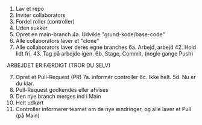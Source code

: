 1. Lav et repo
2. Inviter collaborators
3. Fordel roller (controller)
7. Uden sukker
4. Opret en main-branch
    4a. Udvikle "grund-kode/base-code"
5. Alle collaborators laver et "clone"
6. Alle collaborators laver deres egne branches
    6a. Arbejd, arbejd
    42. Hold lidt fri.
    43. Tag på arbejde igen.
    6b. Stage, Commit, (nogle gange Push)

ARBEJDET ER FÆRDIGT (TROR DU SELV)

7. Opret et Pull-Request (PR)
    7a. informér controller
    6c. Ikke helt.
    5d. Nu er du klar.
8. Pull-Request godkendes eller afvises
9. Den nye branch merges ind i Main
4. Helt udkørt
10. Controller informerer teamet om de nye ændringer,
    og alle laver et Pull (på Main)
